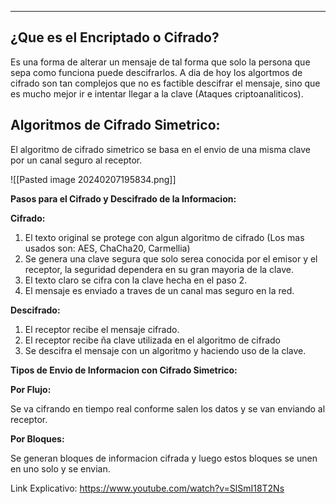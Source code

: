 
---
## ¿Que es el Encriptado o Cifrado?

Es una forma de alterar un mensaje de tal forma que solo la persona que sepa como funciona puede descifrarlos. A dia de hoy los algortmos de cifrado son tan complejos que no es factible descifrar el mensaje, sino que es mucho mejor ir e intentar llegar a la clave (Ataques criptoanaliticos).

## Algoritmos de Cifrado Simetrico:

El algoritmo de cifrado simetrico se basa en el envio de una misma clave por un canal seguro al receptor.

![[Pasted image 20240207195834.png]]

**Pasos para el Cifrado y Descifrado de la Informacion:**

**Cifrado:**

1. El texto original se protege con algun algoritmo de cifrado (Los mas usados son: AES, ChaCha20, Carmellia)
2. Se genera una clave segura que solo serea conocida por el emisor y el receptor, la seguridad dependera en su gran mayoria de la clave.
3. El texto claro se cifra con la clave hecha en el paso 2.
4. El mensaje es enviado a traves de un canal mas seguro en la red.

**Descifrado:**

1. El receptor recibe el mensaje cifrado.
2. El receptor recibe ña clave utilizada en el algoritmo de cifrado
3. Se descifra el mensaje con un algoritmo y haciendo uso de la clave.

**Tipos de Envio de Informacion con Cifrado Simetrico:**

**Por Flujo:**

Se va cifrando en tiempo real conforme salen los datos y se van enviando al receptor.

**Por Bloques:**

Se generan bloques de informacion cifrada y luego estos bloques se unen en uno solo y se envian.

Link Explicativo: https://www.youtube.com/watch?v=SlSmI18T2Ns
